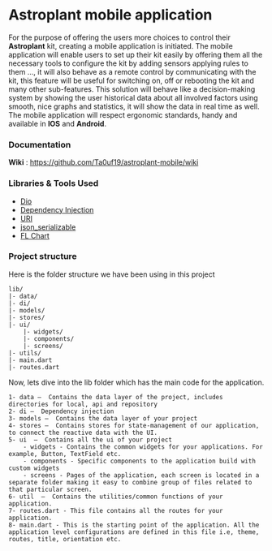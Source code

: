 # Astroplant mobile application

For the purpose of offering the users more choices to control their **Astroplant** kit, creating a mobile application is initiated.
The mobile application will enable users to set up their kit easily by offering them all the necessary tools to configure the kit by adding sensors applying rules to them …, it will also behave as a remote control by communicating with the kit, this feature will be useful for switching on, off or rebooting the kit and many other sub-features. This solution will behave like a decision-making system by showing the user historical data about all involved factors using smooth, nice graphs and statistics, it will show the data in real time as well. The mobile application will respect ergonomic standards, handy and available in **IOS** and **Android**.

### Documentation
**Wiki** : https://github.com/Ta0uf19/astroplant-mobile/wiki

### Libraries & Tools Used
* [Dio](https://github.com/flutterchina/dio)
* [Dependency Injection](https://github.com/fluttercommunity/get_it)
* [URI](https://github.com/google/uri.dart)
* [json_serializable](https://github.com/google/json_serializable.dart)
* [FL Chart](https://github.com/imaNNeoFighT/fl_chart)

### Project structure
Here is the folder structure we have been using in this project

```
lib/
|- data/
|- di/
|- models/
|- stores/
|- ui/
	|- widgets/
	|- components/
	|- screens/
|- utils/
|- main.dart
|- routes.dart
```

Now, lets dive into the lib folder which has the main code for the application.

```
1- data —  Contains the data layer of the project, includes directories for local, api and repository
2- di —  Dependency injection
3- models —  Contains the data layer of your project
4- stores —  Contains stores for state-management of our application, to connect the reactive data with the UI.
5- ui  —  Contains all the ui of your project
	- widgets - Contains the common widgets for your applications. For example, Button, TextField etc.
	- components - Specific components to the application build with custom widgets
	- screens - Pages of the application, each screen is located in a separate folder making it easy to combine group of files related to that particular screen. 
6- util  —  Contains the utilities/common functions of your application.
7- routes.dart - This file contains all the routes for your application.
8- main.dart - This is the starting point of the application. All the application level configurations are defined in this file i.e, theme, routes, title, orientation etc.
```
